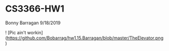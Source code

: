 # CS3366-HW1
Bonny Barragan 9/18/2019

! [Pic ain't workin] (https://github.com/Bobarrag/hw1.15.Barragan/blob/master/TheElevator.png)
